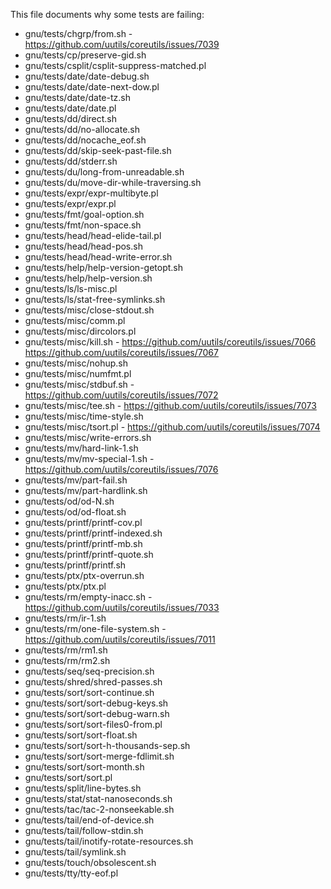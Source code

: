 This file documents why some tests are failing:

* gnu/tests/chgrp/from.sh - https://github.com/uutils/coreutils/issues/7039
* gnu/tests/cp/preserve-gid.sh
* gnu/tests/csplit/csplit-suppress-matched.pl
* gnu/tests/date/date-debug.sh
* gnu/tests/date/date-next-dow.pl
* gnu/tests/date/date-tz.sh
* gnu/tests/date/date.pl
* gnu/tests/dd/direct.sh
* gnu/tests/dd/no-allocate.sh
* gnu/tests/dd/nocache_eof.sh
* gnu/tests/dd/skip-seek-past-file.sh
* gnu/tests/dd/stderr.sh
* gnu/tests/du/long-from-unreadable.sh
* gnu/tests/du/move-dir-while-traversing.sh
* gnu/tests/expr/expr-multibyte.pl
* gnu/tests/expr/expr.pl
* gnu/tests/fmt/goal-option.sh
* gnu/tests/fmt/non-space.sh
* gnu/tests/head/head-elide-tail.pl
* gnu/tests/head/head-pos.sh
* gnu/tests/head/head-write-error.sh
* gnu/tests/help/help-version-getopt.sh
* gnu/tests/help/help-version.sh
* gnu/tests/ls/ls-misc.pl
* gnu/tests/ls/stat-free-symlinks.sh
* gnu/tests/misc/close-stdout.sh
* gnu/tests/misc/comm.pl
* gnu/tests/misc/dircolors.pl
* gnu/tests/misc/kill.sh - https://github.com/uutils/coreutils/issues/7066 https://github.com/uutils/coreutils/issues/7067
* gnu/tests/misc/nohup.sh
* gnu/tests/misc/numfmt.pl
* gnu/tests/misc/stdbuf.sh - https://github.com/uutils/coreutils/issues/7072
* gnu/tests/misc/tee.sh - https://github.com/uutils/coreutils/issues/7073
* gnu/tests/misc/time-style.sh
* gnu/tests/misc/tsort.pl - https://github.com/uutils/coreutils/issues/7074
* gnu/tests/misc/write-errors.sh
* gnu/tests/mv/hard-link-1.sh
* gnu/tests/mv/mv-special-1.sh - https://github.com/uutils/coreutils/issues/7076
* gnu/tests/mv/part-fail.sh
* gnu/tests/mv/part-hardlink.sh
* gnu/tests/od/od-N.sh
* gnu/tests/od/od-float.sh
* gnu/tests/printf/printf-cov.pl
* gnu/tests/printf/printf-indexed.sh
* gnu/tests/printf/printf-mb.sh
* gnu/tests/printf/printf-quote.sh
* gnu/tests/printf/printf.sh
* gnu/tests/ptx/ptx-overrun.sh
* gnu/tests/ptx/ptx.pl
* gnu/tests/rm/empty-inacc.sh - https://github.com/uutils/coreutils/issues/7033
* gnu/tests/rm/ir-1.sh
* gnu/tests/rm/one-file-system.sh - https://github.com/uutils/coreutils/issues/7011
* gnu/tests/rm/rm1.sh
* gnu/tests/rm/rm2.sh
* gnu/tests/seq/seq-precision.sh
* gnu/tests/shred/shred-passes.sh
* gnu/tests/sort/sort-continue.sh
* gnu/tests/sort/sort-debug-keys.sh
* gnu/tests/sort/sort-debug-warn.sh
* gnu/tests/sort/sort-files0-from.pl
* gnu/tests/sort/sort-float.sh
* gnu/tests/sort/sort-h-thousands-sep.sh
* gnu/tests/sort/sort-merge-fdlimit.sh
* gnu/tests/sort/sort-month.sh
* gnu/tests/sort/sort.pl
* gnu/tests/split/line-bytes.sh
* gnu/tests/stat/stat-nanoseconds.sh
* gnu/tests/tac/tac-2-nonseekable.sh
* gnu/tests/tail/end-of-device.sh
* gnu/tests/tail/follow-stdin.sh
* gnu/tests/tail/inotify-rotate-resources.sh
* gnu/tests/tail/symlink.sh
* gnu/tests/touch/obsolescent.sh
* gnu/tests/tty/tty-eof.pl
